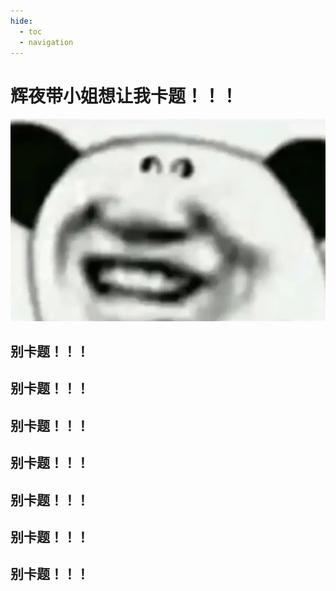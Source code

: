 ```yaml
---
hide:
  - toc
  - navigation
---
```


# **辉夜带小姐想让我卡题！！！**

![别卡题](别卡题.jpg)

## **别卡题！！！**
## **别卡题！！！**
## **别卡题！！！**
## **别卡题！！！**
## **别卡题！！！**
## **别卡题！！！**
## **别卡题！！！**